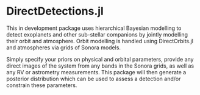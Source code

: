 # DirectDetections.jl


This in development package uses hierarchical Bayesian modelling to detect exoplanets and other sub-stellar companions by jointly modelling their orbit and atmosphere. Orbit modelling is handled using DirectOrbits.jl and atmospheres via grids of Sonora models.

Simply specify your priors on physical and orbital parameters, provide any direct images of the system from any bands in the Sonora grids, as well as any RV or astrometry measurements. This package will then generate a posterior distribution which can be used to assess a detection and/or constrain these parameters.
